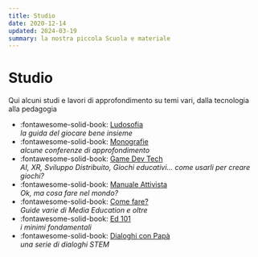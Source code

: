 ```yaml
---
title: Studio
date: 2020-12-14
updated: 2024-03-19
summary: la nostra piccola Scuola e materiale
---
```

# Studio

Qui alcuni studi e lavori di approfondimento su temi vari, dalla tecnologia alla pedagogia

<div class="grid cards" markdown>

- :fontawesome-solid-book: [Ludosofia](ludosofia/index.md)  
_la guida del giocare bene insieme_
- :fontawesome-solid-book: [Monografie](monografie/index.md)  
_alcune conferenze di approfondimento_
- :fontawesome-solid-book: [Game Dev Tech](game-dev/index.md)  
_AI, XR, Sviluppo Distribuito, Giochi educativi... come usarli per creare giochi?_
- :fontawesome-solid-book: [Manuale Attivista](manuale-attivista/index.md)  
_Ok, ma cosa fare nel mondo?_
- :fontawesome-solid-book: [Come fare?](guide/index.md)  
_Guide varie di Media Education e oltre_
- :fontawesome-solid-book: [Ed 101](ed101/index.md)  
_i minimi fondamentali_
- :fontawesome-solid-book: [Dialoghi con Papà](dialoghi/index.md)  
_una serie di dialoghi STEM_
</div>
